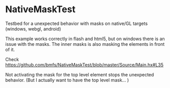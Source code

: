 # NativeMaskTest
Testbed for a unexpected behavior with masks on native/GL targets (windows, webgl, android)

This example works correctly in flash and html5, but on windows there is an issue with the masks.
The inner masks is also masking the elements in front of it.

Check https://github.com/bmfs/NativeMaskTest/blob/master/Source/Main.hx#L35

Not activating the mask for the top level element stops the unexpected behavior. (But I actually want to have the top level mask... )
